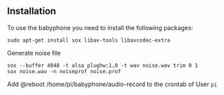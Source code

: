Installation
---------------

To use the babyphone you need to install the following packages:

    sudo apt-get install sox libav-tools libavcodec-extra

Generate noise file

    sox --buffer 4048 -t alsa plughw:1,0 -t wav noise.wav trim 0 1
    sox noise.wav -n noiseprof noise.prof

Add
     @reboot /home/pi/babyphone/audio-record
to the crontab of User `pi`

